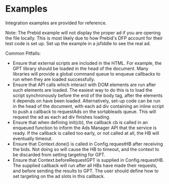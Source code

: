 # Examples

Integration examples are provided for reference.

Note: The Prebid example will not display the proper ad if you are opening the file locally. This is most likely due to how Prebid's DFP account for their test code is set up. Set up the example in a jsfiddle to see the real ad.

Common Pitfalls:
* Ensure that external scripts are included in the HTML. For example, the GPT library should be loaded in the head of the document. Many libraries will provide a global command queue to enqueue callbacks to run when they are loaded successfully.
* Ensure that API calls which interact with DOM elements are run after such elements are loaded. The easiest way to do this is to load the script synchronously before the end of the body tag, after the elements it depends on have been loaded. Alternatively, set-up code can be run in the head of the document, with each ad div containing an inline script to push a callback to requestAds on the sortableads queue. This will request the ad as each ad div finishes loading.
* Ensure that when defining init(cb), the callback cb is called in an enqueued function to inform the Ads Manager API that the service is ready. If the callback is called too early, or not called at all, the HB will eventually timeout.
* Ensure that Context.done() is called in Config.requestHB after receiving the bids. Not doing so will cause the HB to timeout, and the context to be discarded from setting targeting for GPT.
* Ensure that Context.beforeRequestGPT is supplied in Config.requestHB. The supplied callback will run after all HBs have made their requests, and before sending the results to GPT. The user should define how to set targeting on the ad slots in this callback.
